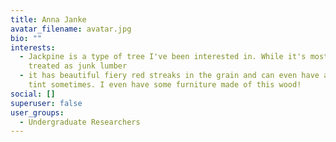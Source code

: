```yaml
---
title: Anna Janke
avatar_filename: avatar.jpg
bio: ""
interests:
  - Jackpine is a type of tree I've been interested in. While it's mostly
    treated as junk lumber
  - it has beautiful fiery red streaks in the grain and can even have a blue
    tint sometimes. I even have some furniture made of this wood!
social: []
superuser: false
user_groups:
  - Undergraduate Researchers
---
```

